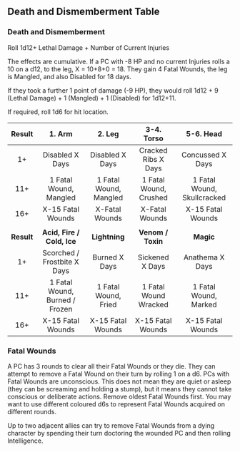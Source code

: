 ## Death and Dismemberment Table

### Death and Dismemberment

Roll 1d12+ Lethal Damage + Number of Current Injuries

The effects are cumulative. If a PC with -8 HP and no current Injuries rolls a 10 on a d12, to the leg, X = 10+8+0 = 18. They gain 4 Fatal Wounds, the leg is Mangled, and also Disabled for 18 days.

If they took a further 1 point of damage (-9 HP), they would roll 1d12 + 9 (Lethal Damage) + 1 (Mangled) + 1 (Disabled) for 1d12+11.

If required, roll 1d6 for hit location.

| Result | 1. Arm | 2. Leg | 3-4. Torso | 5-6. Head |
| :----: | :----: | :----: | :--------: | :-------: |
| 1+     | Disabled X Days | Disabled X Days | Cracked Ribs X Days | Concussed X Days |
| 11+    | 1 Fatal Wound, Mangled | 1 Fatal Wound, Mangled | 1 Fatal Wound, Crushed | 1 Fatal Wound, Skullcracked |
| 16+    | X-15 Fatal Wounds | X-Fatal Wounds | X-Fatal Wounds | X-15 Fatal Wounds |
|  |  |  |  |  |
| **Result** | **Acid, Fire / Cold, Ice** | **Lightning** | **Venom / Toxin** | **Magic**     |
| 1+     | Scorched / Frostbite X Days | Burned X Days | Sickened X Days | Anathema X Days |
| 11+    | 1 Fatal Wound, Burned / Frozen | 1 Fatal Wound, Fried | 1 Fatal Wound Wracked | 1 Fatal Wound, Marked |
| 16+    | X-15 Fatal Wounds | X-15 Fatal Wounds | X-15 Fatal Wounds | X-15 Fatal Wounds |

### Fatal Wounds

A PC has 3 rounds to clear all their Fatal Wounds or they die. They can attempt to remove a Fatal Wound on their turn by rolling 1 on a d6. PCs with Fatal Wounds are unconscious. This does not mean they are quiet or asleep (they can be screaming and holding a stump), but it means they cannot take conscious or deliberate actions. Remove oldest Fatal Wounds first. You may want to use different coloured d6s to represent Fatal Wounds acquired on different rounds.

Up to two adjacent allies can try to remove Fatal Wounds from a dying character by spending their turn doctoring the wounded PC and then rolling Intelligence.
